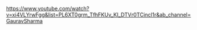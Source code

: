 https://www.youtube.com/watch?v=xi4VLYrwFgg&list=PL6XT0grm_TfhFKUv_KI_DTVr0TCincl1r&ab_channel=GauravSharma


